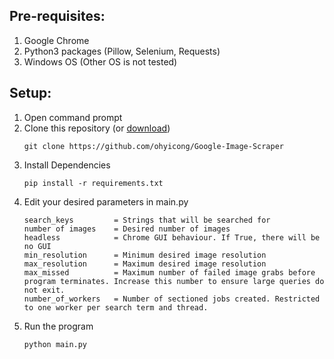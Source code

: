 ## Pre-requisites:
1. Google Chrome
2. Python3 packages (Pillow, Selenium, Requests)
3. Windows OS (Other OS is not tested)

## Setup:
1. Open command prompt
2. Clone this repository (or [download](https://github.com/ohyicong/Google-Image-Scraper/archive/refs/heads/master.zip))
    ```
    git clone https://github.com/ohyicong/Google-Image-Scraper
    ```
3. Install Dependencies
    ```
    pip install -r requirements.txt
    ```
4. Edit your desired parameters in main.py
    ```
    search_keys         = Strings that will be searched for
    number of images    = Desired number of images
    headless            = Chrome GUI behaviour. If True, there will be no GUI
    min_resolution      = Minimum desired image resolution
    max_resolution      = Maximum desired image resolution
    max_missed          = Maximum number of failed image grabs before program terminates. Increase this number to ensure large queries do not exit.
    number_of_workers   = Number of sectioned jobs created. Restricted to one worker per search term and thread.
    ```
4. Run the program
    ```
    python main.py
    ```
